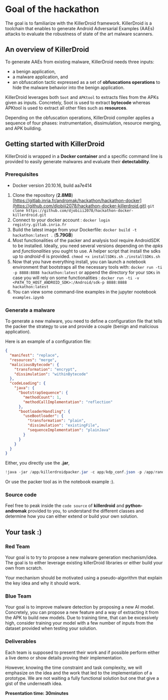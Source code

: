 # Goal of the hackathon

The goal is to familiarize with the KillerDroid framework. 
KillerDroid is a toolchain that enables to generate Android Adversarial Examples (AAEs) attacks to evaluate the robustness of state of the art malware scanners.

## An overview of KillerDroid

To generate AAEs from existing malware, KillerDroid needs three inputs:

- a benign application,
- a malware application, and
- an obfuscation tactic expressed as a set of **obfuscations operations** to hide the malware behavior into the benign application. 

KillerDroid leverages both `Soot` and `APKtool` to extracts files from the APKs given as inputs. Concretely, Soot is used to extract **bytecode** whereas APKtool is used to extract all other files such as **resources**. 

Depending on the obfuscation operations, KillerDroid compiler applies a sequence of four phases: instrumentation, dissimulation, resource merging, and APK building. 

## Getting started with KillerDroid

KillerDroid is wrapped in a **Docker container** and a specific command line is provided to easily generate malwares and evaluate their **detectability**.

### Prerequisites 

- Docker version 20.10.16, build aa7e414

1. Clone the repository (**2.8MB**) [https://gitlab.inria.fr/andromak/hackathon/hackathon-docker](https://github.com/djobiii2078/hackathon-docker-killerdroid.git)
`git clone https://github.com/djobiii2078/hackathon-docker-killerdroid.git`
2. Connect to your docker account : `docker login registry.gitlab.inria.fr` 
3. Build the latest image from your Dockerfile: 
`docker build -t hackathon:latest .` (**5.79GB**)
4. Most functionalities of the packer and analysis tool require AndroidSDK to be installed. Ideally, you need several versions depending on the *apks* and *functionalities* you ought to use. A helper script that install the sdks up to *android-6* is provided.
`chmod +x installSDKs.sh`
`./installSDKs.sh`
5. Now that you have everything install, you can launch a notebook environment that bootstraps all the necessary tools with: 
`docker run -ti -p 8888:8888 hackathon:latest` or append the directory for your `SDKs` in case you will rely on some functionalities : 
`docker run -ti -v <PATH_TO_HOST_ANDROID_SDK>:/Android/sdk-p 8888:8888 hackathon:latest`
6. You can view some command-line examples in the jupyter nootebook `examples.ipynb`



### Generate a malware 
To generate a new malware, you need to define a configuration file that tells the packer the strategy to use and provide a couple (benign and malicious application).

Here is an example of a configuration file: 

```json
{
  "manifest": "replace",
  "resources": "merge",
  "maliciousBytecode": {
    "transformation": "encrypt",
    "dissimulation": "withinBytecode"
  },
  "codeLoading": {
    "java": {
      "bootstrapSequence": {
        "methodCount": 1,
        "methodCallImplementation": "reflection"
      },
      "bootloaderHandling": {
        "useBootloader": {
          "transformation": "plain",
          "dissimulation": "existingFile",
          "sequenceImplementation": "plainJava"
        }
      }
    }
  }
}


```
 
Either, you directly use the **.jar**, 
```java
!java -jar /app/killerdroidpacker.jar -c app/kdp_conf.json -p /app/rand_conf.json -b examples/com.clarins.productlibrary.apk -m /app/koler-a-fe666e209e094968d3178ecf0cf817164c26d5501ed3cd9a80da786a4a3f3dc4.apk
```

Or use the packer tool as in the notebook example :).


### Source code

Feel free to peak inside the `code source` of **killerdroid** and **python-andromak** provided to you, to understand the different classes and determine how you can either extend or build your own solution.


## Your task :) 

### Red Team 

Your goal is to try to propose a new malware generation mechanism/idea. The goal is to either leverage existing killerDroid libraries or either build your own from scratch. 

Your mechanism should be motivated using a pseudo-algorithm that explain the key idea and why it should work. 

### Blue Team 

Your goal is to improve malware detection by proposing a new AI model. Concretely, you can propose a new feature and a way of extracting it from the APK to build new models. 
Due to training time, that can be excessively high, consider training your model with a few number of inputs from the dataset provided when testing your solution. 

### Deliverables 

Each team is supposed to present their work and if possible perform either a live demo or show details proving their implementation. 

However, knowing the time constraint and task complexity, we will emphasize on the idea and the work that led to the implementation of a prototype. 
We are not waiting a fully functional solution but one that give a gist of the underneath idea.

**Presentation time: 30minutes**


